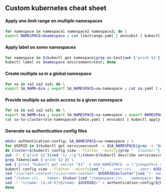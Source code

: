 ## Custom kubernetes cheat sheet

#### Apply one limit range on multiple namespaces
```bash
for namespace in namespace1 namespace2 namespace3; do \
export NAMESPACE=$namespace ; cat limitrange.yaml | envsubst | kubectl apply -f -; done
```

#### Apply label on some namespaces
```bash
for namespace in $(kubectl get namespace|grep ns-test|awk {'print $1'}); do \
kubectl label ns $namespace environment=test; done
```

#### Create multiple sa in a global namespace
```bash
for sa in sa1 sa2 sa3; do \
export SA_NAME=$sa ; export SA_NAMESPACE=sa-namespace ; cat sa.yaml | envsubst | kubectl apply -f -; done
```

#### Provide multiple sa admin access to a given namespace
```bash
for sa in sa1 sa2 sa3; do \
export SA_NAME=$sa ; export SA_NAMESPACE=sa-namespace ; export NAMESPACE=app-namespace ; \
cat sa-to-clusterrole-namespaced-admin.yaml | envsubst | kubectl apply -f -; done
```

#### Generate sa authentication config files
```bash
mkdir authentication-config; SA_NAMESPACE=sa-namespace ; \
for USERID in $(kubectl get serviceaccount -n $SA_NAMESPACE|grep -v "NAME\|default"|awk {'print $1'}); \
do cluster=$(kubectl config view --flatten --minify|grep "  cluster:"| \
awk -F: {'print $2'}|sed "s/ //g");token=$(kubectl describe serviceaccount $USERID -n $SA_NAMESPACE| \
grep Tokens|awk {'print $2'}| \
awk {'print "kubectl get secret "$1" -n $SA_NAMESPACE -o \"jsonpath={.data.token}\" | base64 -d"'}|bash); \
kubectl config view --flatten --minify|sed "/    user:/c\    user: $USERID"| \
sed "/current-context:/c\current-context: $USERID@$cluster"|sed "/- name:/c\- name: $USERID"| \
sed "/token:/c\    token: $token"|sed "/namespace:/c\    namespace: $namespace"| \
sed -r "s/name: [a-z0-9]+@/name: $USERID@/" > authentication-config/${USERID}-authentication-config.yaml; \
done
```
